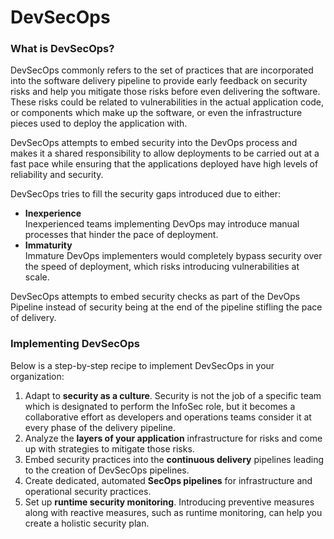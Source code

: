 # DevSecOps

### What is DevSecOps?

DevSecOps commonly refers to the set of practices that are incorporated into the software delivery pipeline to provide early feedback on security risks and help you mitigate those risks before even delivering the software. These risks could be related to vulnerabilities in the actual application code, or components which make up the software, or even the infrastructure pieces used to deploy the application with.

DevSecOps attempts to embed security into the DevOps process and makes it a shared responsibility to allow deployments to be carried out at a fast pace while ensuring that the applications deployed have high levels of reliability and security.

DevSecOps tries to fill the security gaps introduced due to either:

* **Inexperience**\
  Inexperienced teams implementing DevOps may introduce manual processes that hinder the pace of deployment.
* **Immaturity**\
  Immature DevOps implementers would completely bypass security over the speed of deployment, which risks introducing vulnerabilities at scale.

DevSecOps attempts to embed security checks as part of the DevOps Pipeline instead of security being at the end of the pipeline stifling the pace of delivery.



### Implementing DevSecOps

Below is a step-by-step recipe to implement DevSecOps in your organization:

1. Adapt to **security as a culture**. Security is not the job of a specific team which is designated to perform the InfoSec role, but it becomes a collaborative effort as developers and operations teams consider it at every phase of the delivery pipeline.
2. Analyze the **layers of your application** infrastructure for risks and come up with strategies to mitigate those risks.
3. Embed security practices into the **continuous delivery** pipelines leading to the creation of DevSecOps pipelines.
4. Create dedicated, automated **SecOps pipelines** for infrastructure and operational security practices.
5. Set up **runtime security monitoring**. Introducing preventive measures along with reactive measures, such as runtime monitoring, can help you create a holistic security plan.

